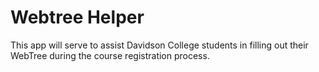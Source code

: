 # Webtree Helper

This app will serve to assist Davidson College students in filling out their WebTree during the course registration process.  